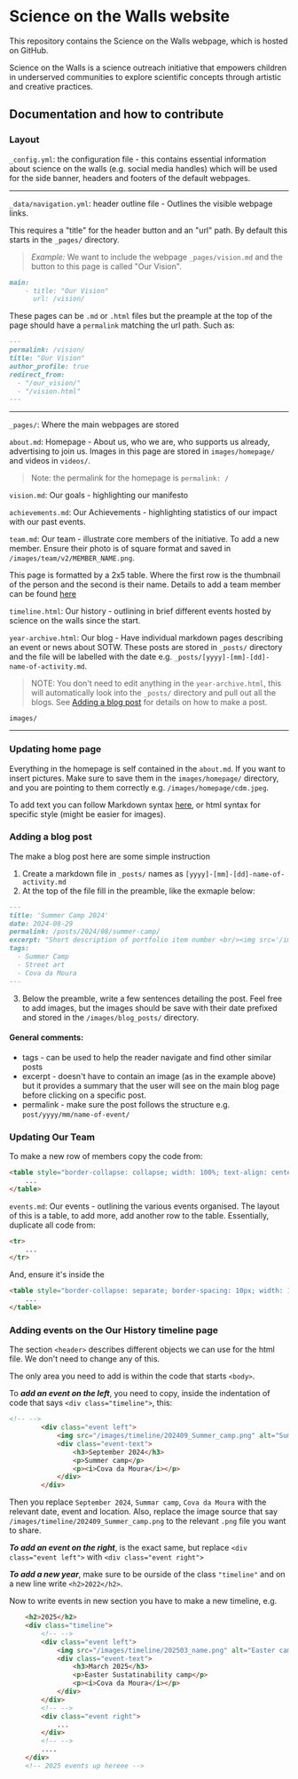 # Science on the Walls website

This repository contains the Science on the Walls webpage, which is hosted on GitHub.

Science on the Walls is a science outreach initiative that empowers children in underserved communities to explore scientific concepts through artistic and creative practices.

## Documentation and how to contribute

### Layout

`_config.yml`: the configuration file - this contains essential information about science on the walls (e.g. social media handles) which will be used for the side banner, headers and footers of the default webpages.

---

`_data/navigation.yml`: header outline file - Outlines the visible webpage links.

This requires a "title" for the header button and an "url" path. By default this starts in the `_pages/` directory.

> *Example:* We want to include the webpage `_pages/vision.md` and the button to this page is called "Our Vision".
```markdown
main:
    - title: "Our Vision"
      url: /vision/
```

These pages can be `.md` or `.html` files but the preample at the top of the page should have a `permalink` matching the url path. Such as:

```markdown
---
permalink: /vision/
title: "Our Vision"
author_profile: true
redirect_from: 
  - "/our_vision/"
  - "/vision.html"
---
```

---

`_pages/`: Where the main webpages are stored

`about.md`: Homepage - About us, who we are, who supports us already, advertising to join us. Images in this page are stored in `images/homepage/` and videos in `videos/`. 

> Note: the permalink for the homepage is `permalink: /`

`vision.md`: Our goals - highlighting our manifesto

`achievements.md`: Our Achievements - highlighting statistics of our impact with our past events.
<!-- (TODO: add feedback forms scientific impact) -->

`team.md`: Our team - illustrate core members of the initiative. To add a new member. Ensure their photo is of square format and saved in `/images/team/v2/MEMBER_NAME.png`. 

This page is formatted by a 2x5 table. Where the first row is the thumbnail of the person and the second is their name. Details to add a team member can be found [here](#updating-our-team)

`timeline.html`: Our history - outlining in brief different events hosted by science on the walls since the start.


`year-archive.html`: Our blog - Have individual markdown pages describing an event or news about SOTW. These posts are stored in `_posts/` directory and the file will be labelled with the date e.g. `_posts/[yyyy]-[mm]-[dd]-name-of-activity.md`.

> NOTE: You don't need to edit anything in the `year-archive.html`, this will automatically look into the `_posts/` directory and pull out all the blogs. See [Adding a blog post](#adding-a-blog-post) for details on how to make a post.

`images/`

---

### Updating home page

Everything in the homepage is self contained in the `about.md`. If you want to insert pictures. Make sure to save them in the `images/homepage/` directory, and you are pointing to them correctly e.g. `/images/homepage/cdm.jpeg`.

To add text you can follow Markdown syntax [here](https://www.markdownguide.org/cheat-sheet/), or html syntax for specific style (might be easier for images).

### Adding a blog post

The make a blog post here are some simple instruction

1. Create a markdown file in `_posts/` names as `[yyyy]-[mm]-[dd]-name-of-activity.md`
2. At the top of the file fill in the preamble, like the exmaple below:
```markdown
---
title: 'Summer Camp 2024'
date: 2024-08-29
permalink: /posts/2024/08/summer-camp/
excerpt: "Short description of portfolio item number <br/><img src='/images/blog_posts/2024_summer_camp_ceramics.jpeg' style='width: 50%;'>"
tags:
  - Summer Camp
  - Street art
  - Cova da Moura
---
```
3. Below the preamble, write a few sentences detailing the post. Feel free to add images, but the images should be save with their date prefixed and stored in the `/images/blog_posts/` directory.

#### General comments:

* tags - can be used to help the reader navigate and find other similar posts
* excerpt - doesn't have to contain an image (as in the example above) but it provides a summary that the user will see on the main blog page before clicking on a specific post.
* permalink - make sure the post follows the structure e.g. `post/yyyy/mm/name-of-event/`

### Updating Our Team

To make a new row of members copy the code from:

```markdown
<table style="border-collapse: collapse; width: 100%; text-align: center; border: none;">
    ...
</table>
```

`events.md`: Our events - outlining the various events organised. The layout of this is a table, to add more, add another row to the table. Essentially, duplicate all code from:
```markdown
<tr>
    ...
</tr>
```
And, ensure it's inside the 
```markdown
<table style="border-collapse: separate; border-spacing: 10px; width: 100%; border: none;">
    ...
</table>
```

### Adding events on the Our History timeline page

The section `<header>` describes different objects we can use for the html file. We don't need to change any of this.

The only area you need to add is within the code that starts `<body>`.

To ***add an event on the left***, you need to copy, inside the indentation of code that says `<div class="timeline">`, this:
```html
<!-- -->
        <div class="event left">
            <img src="/images/timeline/202409_Summer_camp.png" alt="Summer camp">
            <div class="event-text">
                <h3>September 2024</h3>
                <p>Summer camp</p>
                <p><i>Cova da Moura</i></p>
            </div>
        </div>
```
Then you replace `September 2024`, `Summar camp`, `Cova da Moura` with the relevant date, event and location. Also, replace the image source that say `/images/timeline/202409_Summer_camp.png` to the relevant `.png` file you want to share.

***To add an event on the right***, is the exact same, but replace `<div class="event left">` with `<div class="event right">`

***To add a new year***, make sure to be ourside of the class `"timeline"` and on a new line write `<h2>2022</h2>`.

Now to write events in new section you have to make a new timeline, e.g.

```html
    <h2>2025</h2>
    <div class="timeline">
        <!-- -->
        <div class="event left">
            <img src="/images/timeline/202503_name.png" alt="Easter camp">
            <div class="event-text">
                <h3>March 2025</h3>
                <p>Easter Sustatinability camp</p>
                <p><i>Cova da Moura</i></p>
            </div>
        </div>
        <!-- -->
        <div class="event right">
            ...
        </div>
        <!-- -->
        ....
    </div>
    <!-- 2025 events up hereee -->
```